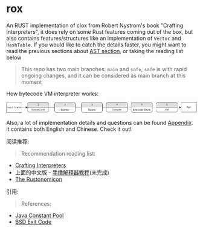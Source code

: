 # rox

An RUST implementation of clox from Robert Nystrom's book "Crafting Interpreters", it does rely on some Rust features coming out of the box, but also contains features/structures like an implementation of `Vector` and `HashTable`. If you would like to catch the details faster, you might want to read the previous sections about [AST section](https://craftinginterpreters.com/a-tree-walk-interpreter.html), or taking the reading list below

> This repo has two main branches: `main` and `safe`, `safe` is with rapid ongoing changes, and it can be considered as main branch at this moment

How bytecode VM interpreter works:

<aside name="header">
<img src="https://github.com/Kangaxx-0/rox/blob/main/assets/rox_flow.png" alt="diagram" />
</aside>

Also, a lot of implementation details and questions can be found [Appendix](https://github.com/Kangaxx-0/rox/blob/main/Appendix.md).  it contains both English and Chinese. Check it out!


阅读推荐:
> Recommendation reading list:
- [Crafting Interpreters](https://github.com/munificent/craftinginterpreters)
- 上面的中文版 - [手撸解释器教程](https://github.com/GuoYaxiang/craftinginterpreters_zh)(未完成)
- [The Rustonomicon](https://doc.rust-lang.org/nomicon/)


引用:
> References:
- [Java Constant Pool](https://docs.oracle.com/javase/specs/jvms/se18/html/jvms-4.html)
- [BSD Exit Code](https://github.com/openbsd/src/blob/master/include/sysexits.h)


